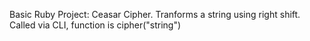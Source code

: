 Basic Ruby Project:
Ceasar Cipher. Tranforms a string using right shift.
Called via CLI, function is cipher("string")
